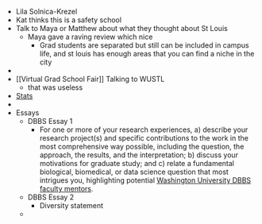 - Lila Solnica-Krezel
- Kat thinks this is a safety school
- Talk to Maya or Matthew about what they thought about St Louis
	- Maya gave a raving review which nice
		- Grad students are separated but still can be included in campus life, and st louis has enough areas that you can find a niche in the city
-
- [[Virtual Grad School Fair]] Talking to WUSTL
	- that was useless
- [Stats](https://gradstudies.artsci.wustl.edu/glance)
-
- Essays
	- DBBS Essay 1
		- For one or more of your research experiences, a) describe your research project(s) and specific contributions to the work in the most comprehensive way possible, including the question, the approach, the results, and the interpretation; b) discuss your motivations for graduate study; and c) relate a fundamental biological, biomedical, or data science question that most intrigues you, highlighting potential [Washington University DBBS faculty mentors](https://dbbs.wustl.edu/our-people/faculty/).
	- DBBS Essay 2
		- Diversity statement
	-